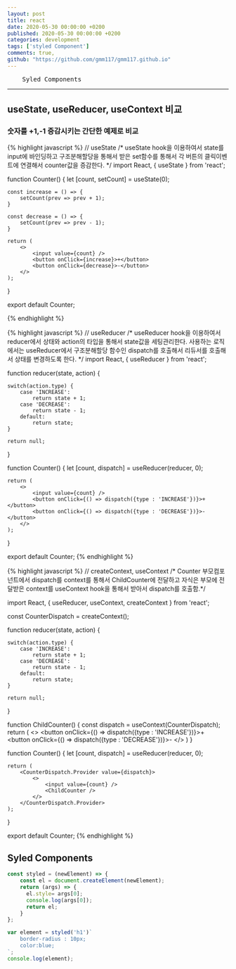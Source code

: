 ```yaml
---
layout: post
title: react
date: 2020-05-30 00:00:00 +0200
published: 2020-05-30 00:00:00 +0200
categories: development
tags: ['styled Component']
comments: true,
github: "https://github.com/gmm117/gmm117.github.io"
---
```


<pre>
    Syled Components
</pre>
<!--more-->

---

## useState, useReducer, useContext 비교
### 숫자를 +1,-1 증감시키는 간단한 예제로 비교
{% highlight javascript %}
// useState
/* useState hook을 이용하여서 state를 input에 바인딩하고 구조분해할당을 통해서 받은 set함수를 통해서 각 버튼의 클릭이벤트에 연결해서 counter값을 증감한다.  */
import React, { useState } from 'react';

function Counter() {
    let [count, setCount] = useState(0);

    const increase = () => {
        setCount(prev => prev + 1);
    }

    const decrease = () => {
        setCount(prev => prev - 1);
    }

    return (
        <>
            <input value={count} />
            <button onClick={increase}>+</button>
            <button onClick={decrease}>-</button>
        </>
    );
}

export default Counter;

{% endhighlight %}

{% highlight javascript %}
// useReducer
/* useReducer hook을 이용하여서 reducer에서 상태와 action의 타입을 통해서 state값을 세팅관리한다. 사용하는 로직에서는 useReducer에서 구조분해할당 함수인 dispatch를 호출해서 리듀서를 호출해서 상태를 변경하도록 한다.  */
import React, { useReducer } from 'react';

function reducer(state, action) {

    switch(action.type) {
        case 'INCREASE':
            return state + 1;
        case 'DECREASE':
            return state - 1;
        default:
            return state;
    }

    return null;
}

function Counter() {
    let [count, dispatch] = useReducer(reducer, 0);

    return (
        <>
            <input value={count} />
            <button onClick={() => dispatch({type : 'INCREASE'})}>+</button>
            <button onClick={() => dispatch({type : 'DECREASE'})}>-</button>
        </>
    );
}

export default Counter;
{% endhighlight %}

{% highlight javascript %}
// createContext, useContext
/* Counter 부모컴포넌트에서 dispatch를 context를 통해서  ChildCounter에 전달하고 자식은 부모에 전달받은 context를 useContext hook을 통해서 받아서 dispatch를 호출함.*/

import React, { useReducer, useContext, createContext } from 'react';

const CounterDispatch = createContext();

function reducer(state, action) {

    switch(action.type) {
        case 'INCREASE':
            return state + 1;
        case 'DECREASE':
            return state - 1;
        default:
            return state;
    }

    return null;
}

function ChildCounter() {
    const dispatch = useContext(CounterDispatch);
    return (
        <>
            <button onClick={() => dispatch({type : 'INCREASE'})}>+</button>
            <button onClick={() => dispatch({type : 'DECREASE'})}>-</button>
        </>
    )
}

function Counter() {
    let [count, dispatch] = useReducer(reducer, 0);

    return (
        <CounterDispatch.Provider value={dispatch}>
            <>
                <input value={count} />
                <ChildCounter />
            </>
        </CounterDispatch.Provider>
    );
}

export default Counter;
{% endhighlight %}

## Syled Components
```javascript
const styled = (newElement) => {
	const el = document.createElement(newElement);
	return (args) => {
      el.style= args[0];
      console.log(args[0]);
      return el;
    }
};

var element = styled('h1')`
	border-radius : 10px;
	color:blue;
`;
console.log(element);
```